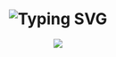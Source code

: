 <!DOCTYPE html>
<html lang="en">
<head>
    <meta charset="UTF-8">
    <meta name="viewport" content="width=device-width, initial-scale=1.0">
    <h1 align="center"><img src="https://readme-typing-svg.herokuapp.com?font=Fira+Code&pause=1000&color=red=435&lines=Merry,+Christmas" alt="Typing SVG" /></h1>
</head>
<body>
    <div align= "center">
  <img src="https://i.postimg.cc/VsT25Jf0/arbolnavidad.jpg">
</div>
  
</body>
</html>
